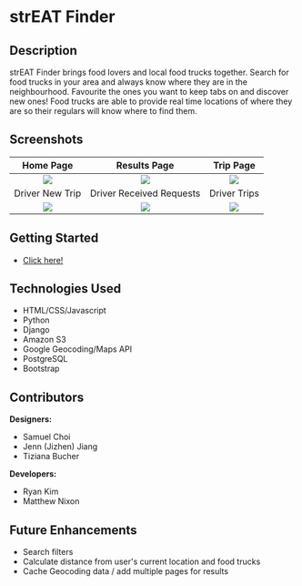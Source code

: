 # strEAT Finder
## Description
strEAT Finder brings food lovers and local food trucks together. Search for food trucks in your area and always know where they are in the neighbourhood. Favourite the ones you want to keep tabs on and discover new ones! Food trucks are able to provide real time locations of where they are so their regulars will know where to find them.

## Screenshots

|                  Home Page                  |                Results Page                 |                   Trip Page                 |
| :-----------------------------------------: | :-----------------------------------------: | :-----------------------------------------: |
| <img src="https://imgur.com/nGH42G6.png"> | <img src="https://imgur.com/xz5FTFe.png"> | <img src="https://imgur.com/4B7MujE.png"> |
|               Driver New Trip               |           Driver Received Requests          |                Driver Trips                 |
| <img src="https://imgur.com/Ig6l4aM.png"> | <img src="https://imgur.com/Xh0JE5r.png"> | <img src="https://imgur.com/NdGEeDW.png"> |


## Getting Started
* [Click here!](https://streatfinder.herokuapp.com/)

## Technologies Used
* HTML/CSS/Javascript
* Python
* Django
* Amazon S3
* Google Geocoding/Maps API
* PostgreSQL
* Bootstrap

## Contributors

**Designers:**
* Samuel Choi
* Jenn (Jizhen) Jiang
* Tiziana Bucher

**Developers:**
* Ryan Kim
* Matthew Nixon

## Future Enhancements
* Search filters
* Calculate distance from user's current location and food trucks
* Cache Geocoding data / add multiple pages for results
